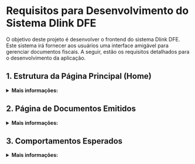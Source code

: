 # Requisitos para Desenvolvimento do Sistema Dlink DFE

O objetivo deste projeto é desenvolver o frontend do sistema Dlink DFE. Este sistema irá fornecer aos usuários uma interface amigável para gerenciar documentos fiscais. A seguir, estão os requisitos detalhados para o desenvolvimento da aplicação.

## 1. Estrutura da Página Principal (Home)
<details>
<summary><strong>Mais informações:</strong></summary>

### 1.1. Menu de Navegação Superior
O menu de navegação deve estar localizado na parte superior da página principal (home). À esquerda do menu, deve ser exibida a logo da empresa. À direita do menu, devem ser exibidos, nesta ordem, da esquerda para a direita:
- **Botão de sair:** Um botão que permite ao usuário fazer logout do sistema.
- **Central de Dúvidas:** Um ícone ou botão que, ao ser clicado, abre uma seção de FAQ ou informações de ajuda.
- **Foto do Usuário Logado:** Mostra a imagem do perfil do usuário. Ao clicar na foto, deve abrir o perfil do usuário.

### 1.2. Menu Lateral (Hambúrguer)
Abaixo do menu de navegação, deve haver um botão de menu sanduíche (hambúrguer) que, ao ser clicado, abre um menu lateral. O menu lateral deve conter as seguintes opções:
- **Início:** Redireciona para a página principal (home).
- **Documentos Emitidos:** Redireciona para a página onde os documentos fiscais emitidos são exibidos em uma tabela.

</details>

## 2. Página de Documentos Emitidos
<details>
<summary><strong>Mais informações:</strong></summary>

### 2.1. Filtros de Pesquisa
Acima da tabela de documentos, deve haver um campo de filtros que permite aos usuários filtrar os resultados. Os filtros devem incluir opções para selecionar um ou mais critérios simultaneamente. Deve haver um botão "Aplicar" que, ao ser clicado, aplica os filtros selecionados e atualiza a tabela de documentos. Os filtros devem incluir:
- **NFE e NFC-E**: Somente tipos de documentos fiscais eletrônicos.
- **Ordenação por Colunas:** Permite ordenar a tabela de documentos pelos diferentes campos.

### 2.2. Tabela de Documentos
A tabela de documentos deve ser exibida com as seguintes colunas (da esquerda para a direita):
- **Checkbox para Seleção:** Permite ao usuário selecionar um ou mais documentos.
- **Status:** Mostra o status do documento, que pode ser "Autorizado", "Cancelado", "Inutilizado", ou "Pendente".
- **Modelo:** Mostra o modelo do documento, que pode ser 55 ou 65.
- **Número:** Exibe o número do documento.
- **Série:** Exibe a série do documento.
- **Emissão:** Mostra a data de emissão do documento.
- **Destinatário:** Exibe o nome do destinatário do documento.
- **Valor:** Exibe o valor total do documento.

### 2.3. Controle de Paginação e Visualização
Abaixo da tabela, deve haver um controle de visualização e paginação:
- **À Esquerda:** Um dropdown que permite ao usuário escolher a quantidade de linhas a serem exibidas na tabela por página. As opções devem ser: 25, 50 (padrão), 75, ou 100 linhas.
- **À Direita:** Um controle de paginação com botões para navegar entre as páginas:
  - **Anterior:** Move para a página anterior.
  - **Sequência de Páginas:** Mostra um conjunto de até 8 números de páginas que o usuário pode selecionar.
  - **Próxima:** Move para a próxima página.

### 2.4. White Label
- **Cores Carregadas em Tempo de Execução:** O sistema deve carregar cores diferentes dependendo do cliente:
  - **Cores Dlink:** Para clientes Dlink (IDs de 1 a 5000).
  - **Cores Prime:** Para clientes Prime (IDs acima de 5000).
  - A ideia é passar uma query com o código da empresa para determinar as cores a serem aplicadas.

</details>

## 3. Comportamentos Esperados
<details>
<summary><strong>Mais informações:</strong></summary>

- O menu de navegação superior deve permanecer fixo no topo da página durante a rolagem.
- O menu lateral deve deslizar para dentro e para fora ao ser acionado pelo botão de menu sanduíche.
- Os filtros devem ser aplicáveis em tempo real ou mediante o clique no botão "Aplicar".
- A tabela de documentos deve ser atualizada dinamicamente conforme os filtros são aplicados ou removidos.
- O controle de paginação deve permitir uma navegação suave e eficiente entre as páginas de documentos.
- **Textos à Direita:** Dados e valores devem estar alinhados conforme solicitado.
- **Datas Centralizadas:** As datas devem estar centralizadas nas colunas.
- **Valores à Esquerda:** Os valores devem estar alinhados à esquerda.

</details>
